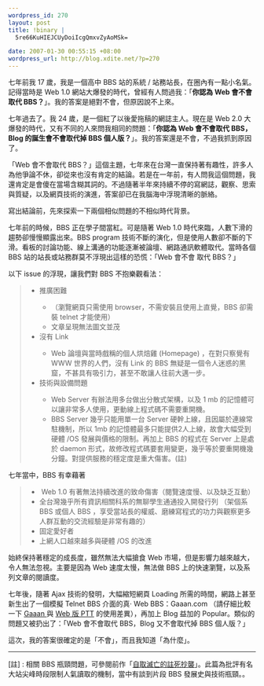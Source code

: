 ```yaml
--- 
wordpress_id: 270
layout: post
title: !binary |
  5re66KuHIEJCUyDoiIcgQmxvZyAoMSk=

date: 2007-01-30 00:55:15 +08:00
wordpress_url: http://blog.xdite.net/?p=270
---
```

七年前我 17 歲，我是一個高中 BBS 站的系統 / 站務站長，在圈內有一點小名氣。記得當時是 Web 1.0 網站大爆發的時代，曾經有人問過我：「<b>你認為 Web 會不會 取代 BBS？</b>」。我的答案是絕對不會，但原因說不上來。


七年過去了。我 24 歲，是一個紅了以後愛拖稿的網誌主人。現在是 Web 2.0 大爆發的時代，又有不同的人來問我相同的問題：「<b>你認為 Web 會不會取代 BBS，Blog 的誕生會不會取代掉 BBS 個人版？</b>」。我的答案還是不會，不過我抓到原因了。


「Web 會不會取代 BBS？」這個主題，七年來在台灣一直保持著有趣性，許多人為他爭論不休，卻從來也沒有肯定的結論。若是在一年前，有人問我這個問題，我還肯定是會傻在當場含糊其詞的。不過隨著半年來持續不停的寫網誌，觀察、思索與質疑，以及網頁技術的演進，答案卻已在我腦海中浮現清晰的脈絡。


寫出結論前，先來探索一下兩個相似問題的不相似時代背景。


七年前的時候，BBS 正在學子間當紅。可是隨著 Web 1.0 時代來臨，人數下滑的趨勢卻慢慢顯露出來。BBS program 技術不斷的演化，但是使用人數卻不斷的下滑。看板的討論功能、線上溝通的功能逐漸被論壇、網路通訊軟體取代。當時各個 BBS 站的站長或站務群莫不浮現出這樣的恐慌：「Web 會不會 取代 BBS？」

以下 issue 的浮現，讓我們對 BBS 不抱樂觀看法：
<blockquote><ul><li>推廣困難

</li><ul><li>（瀏覽網頁只需使用 browser，不需安裝且使用上直覺，BBS 卻需裝 telnet 才能使用）</li><li>文章呈現無法圖文並茂

</li></ul><li>沒有 Link 

</li><ul><li>Web 論壇與當時戲稱的個人烘焙雞 (Homepage) ，在對只察覺有 WWW 世界的人們，沒有 Link 的 BBS 無疑是一個令人迷惑的黑窟，不甚具有吸引力，甚至不敢讓人往前大邁一步。

</li></ul><li>技術與設備問題 

</li><ul><li>Web Server 有辦法用多台做出分散式架構，以及 1 mb 的記憶體可以讓非常多人使用，更動線上程式碼不需要重開機。</li><li>BBS Server 幾乎只能用單一台 Server 硬幹上線，且因屬於連線常駐機制，所以 1mb 的記憶體最多只能提供2人上線，故會大幅受到硬體 /OS 發展與價格的限制。再加上 BBS 的程式在 Server 上是處於 daemon 形式，故修改程式碼要套用變更，幾乎等於要重開機幾分鐘。對提供服務的穩定度是重大傷害。(註)
</li></ul></ul></blockquote>
七年當中，BBS 有幸藉著

<blockquote><ul><li>&nbsp;Web 1.0 有著無法持續改進的致命傷害（閱覽速度慢、以及缺乏互動）</li><li>全台灣幾乎所有資訊相關科系的無聊學生通通投入開發行列
（架個系 BBS 或個人 BBS ，享受當站長的權威、磨練寫程式的功力與觀察更多人群互動的交流經驗是非常有趣的）</li><li>固定愛好者</li><li>上網人口越來越多與硬體 /OS 的改進
</li></ul></blockquote>
始終保持著穩定的成長度，雖然無法大幅搶食 Web 市場，但是影響力越來越大，令人無法忽視。主要是因為 Web 速度太慢，無法做 BBS 上的快速瀏覽，以及系列文章的閱讀度。


七年後，隨著 Ajax 技術的發明，大幅縮短網頁 Loading 所需的時間，網路上甚至新生出了一個模擬 Telnet BBS 介面的真‧ Web BBS：Gaaan.com （請仔細比較一下 <a href="http://gaaan.com/hate">Gaaan </a>與 <a href="http://www.ptt.cc/bbs/SYSOP/index.html">Web 版 PTT</a> 的使用差異），再加上 Blog 益加的 Popular。類似的問題又被扔出了：「Web 會不會取代 BBS，Blog 又不會取代掉 BBS 個人版？」


這次，我的答案很確定的是「不會」，而且我知道「為什麼」。


---
[註] : 相關 BBS 瓶頸問題，可參閱前作「<a href="http://blog.xdite.net/?p=189">自取滅亡的註死抄襲</a>」。此篇為批評有名大站尖峰時段限制人氣讀取的機制，當中有談到片段 BBS 發展史與技術瓶頸。。
